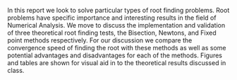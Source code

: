 In this report we look to solve particular types of root finding problems. Root problems have specific importance and interesting results in the field of Numerical Analysis. We move to discuss the implementation and validation of three theoretical root finding tests, the Bisection, Newtons, and Fixed point methods respectively. For our discussion we compare the convergence speed of finding the root with these methods as well as some potential advantages and disadvantages for each of the methods. Figures and tables are shown for visual aid in to the theoretical results discussed in class.
